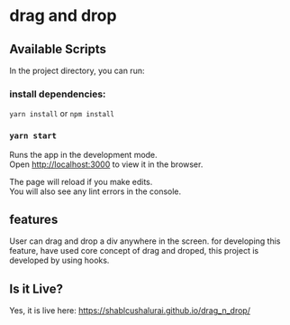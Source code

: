 # drag and drop

## Available Scripts

In the project directory, you can run:

### install dependencies:

`yarn install` or `npm install`

### `yarn start`

Runs the app in the development mode.<br />
Open [http://localhost:3000](http://localhost:3000) to view it in the browser.

The page will reload if you make edits.<br />
You will also see any lint errors in the console.

## features
User can drag and drop a div anywhere in the screen. for developing this feature, have used core concept of drag and droped, this project is developed by using hooks.

## Is it Live?

Yes, it is live here: https://shablcushalurai.github.io/drag_n_drop/
